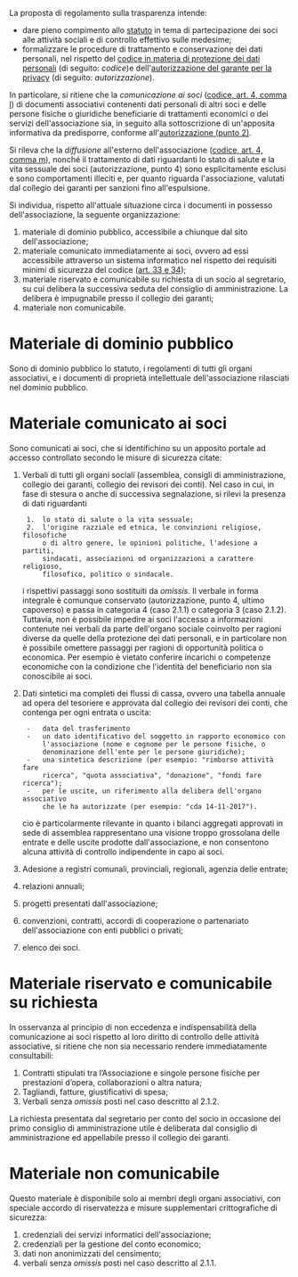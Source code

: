 

La proposta di regolamento sulla trasparenza intende:

-   dare pieno compimento
    allo [statuto](http://www.alumniscuolagalileiana.it/wp-content/uploads/2017/03/Statuto-Alumni-SGSS.pdf) in
    tema di partecipazione dei soci alle attività sociali e di controllo
    effettivo sulle medesime;
-   formalizzare le procedure di trattamento e conservazione dei dati
    personali, nel rispetto del [codice in materia di protezione dei
    dati
    personali](http://www.garanteprivacy.it/web/guest/home/docweb/-/docweb-display/docweb/1311248) (di
    seguito: *codice*)e dell'[autorizzazione del garante per la
    privacy](http://garanteprivacy.it/web/guest/home/docweb/-/docweb-display/docweb/5803310) (di
    seguito: *autorizzazione*).

In particolare, si ritiene che la *comunicazione* *ai soci* ([codice,
art. 4, comma
l](http://www.garanteprivacy.it/web/guest/home/docweb/-/docweb-display/docweb/1311248))
di documenti associativi contenenti dati personali di altri soci e delle
persone fisiche o giuridiche beneficiarie di trattamenti economici o dei
servizi dell'associazione sia, in seguito alla sottoscrizione di
un'apposita informativa da predisporre, conforme all'[autorizzazione
(punto
2)](http://garanteprivacy.it/web/guest/home/docweb/-/docweb-display/docweb/5803310).

Si rileva che la *diffusione* all'esterno dell'associazione ([codice,
art. 4, comma
m](http://www.garanteprivacy.it/web/guest/home/docweb/-/docweb-display/docweb/1311248)),
nonché il trattamento di dati riguardanti lo stato di salute e la vita
sessuale dei soci (autorizzazione, punto 4) sono esplicitamente esclusi
e sono comportamenti illeciti e, per quanto riguarda l'associazione,
valutati dal collegio dei garanti per sanzioni fino all'espulsione.

Si individua, rispetto all'attuale situazione circa i documenti in
possesso dell'associazione, la seguente organizzazione:

1.  materiale di dominio pubblico, accessibile a chiunque dal sito
    dell'associazione;
2.  materiale comunicato immediatamente ai soci, ovvero ad essi
    accessibile attraverso un sistema informatico nel rispetto dei
    requisiti minimi di sicurezza del codice ([art. 33 e
    34](http://www.garanteprivacy.it/web/guest/home/docweb/-/docweb-display/docweb/1311248));
3.  materiale riservato e comunicabile su richiesta di un socio al
    segretario, su cui delibera la successiva seduta del consiglio di
    amministrazione. La delibera è impugnabile presso il collegio dei
    garanti;
4.  materiale non comunicabile.

# Materiale di dominio pubblico

Sono di dominio pubblico lo statuto, i regolamenti di tutti gli organi
associativi, e i documenti di proprietà intellettuale dell'associazione
rilasciati nel dominio pubblico.

# Materiale comunicato ai soci

Sono comunicati ai soci, che si identifichino su un apposito portale ad
accesso controllato secondo le misure di sicurezza citate:

1. Verbali di tutti gli organi sociali (assemblea, consigli di
    amministrazione, collegio dei garanti, collegio dei revisori dei conti).
    Nel caso in cui, in fase di stesura o anche di successiva segnalazione,
    si rilevi la presenza di dati riguardanti

        1.  lo stato di salute o la vita sessuale;
        2.  l'origine razziale ed etnica, le convinzioni religiose, filosofiche
            o di altro genere, le opinioni politiche, l'adesione a partiti,
            sindacati, associazioni od organizzazioni a carattere religioso,
            filosofico, politico o sindacale.

    i rispettivi passaggi sono sostituiti da *omissis*. Il verbale in forma
    integrale è comunque conservato (autorizzazione, punto 4, ultimo
    capoverso) e passa in categoria 4 (caso 2.1.1) o categoria 3 (caso
    2.1.2). Tuttavia, non è possibile impedire ai soci l'accesso a
    informazioni contenute nei verbali da parte dell'organo sociale
    coinvolto per ragioni diverse da quelle della protezione dei dati
    personali, e in particolare non è possibile omettere passaggi per
    ragioni di opportunità politica o economica. Per esempio è vietato
    conferire incarichi o competenze economiche con la condizione che
    l'identità del beneficiario non sia conoscibile ai soci.

1. Dati sintetici ma completi dei flussi di cassa, ovvero una tabella
    annuale ad opera del tesoriere e approvata dal collegio dei revisori dei
    conti, che contenga per ogni entrata o uscita:

        -   data del trasferimento
        -   un dato identificativo del soggetto in rapporto economico con
            l'associazione (nome e cognome per le persone fisiche, o
            denominazione dell'ente per le persone giuridiche);
        -   una sintetica descrizione (per esempio: "rimborso attività fare
            ricerca", "quota associativa", "donazione", "fondi fare ricerca");
        -   per le uscite, un riferimento alla delibera dell'organo associativo
            che le ha autorizzate (per esempio: "cda 14-11-2017").

    cio è particolarmente rilevante in quanto i bilanci aggregati approvati
    in sede di assemblea rappresentano una visione troppo grossolana delle
    entrate e delle uscite prodotte dall'associazione, e non consentono
    alcuna attività di controllo indipendente in capo ai soci.

1. Adesione a registri comunali, provinciali, regionali, agenzia delle
    entrate;

1. relazioni annuali;

1. progetti presentati dall'associazione;

1. convenzioni, contratti, accordi di cooperazione o partenariato
    dell'associazione con enti pubblici o privati;

1. elenco dei soci.

# Materiale riservato e comunicabile su richiesta

In osservanza al principio di non eccedenza e indispensabilità della
comunicazione ai soci rispetto al loro diritto di controllo delle
attività associative, si ritiene che non sia necessario rendere
immediatamente consultabili:

1.  Contratti stipulati tra l’Associazione e singole persone fisiche per
    prestazioni d’opera, collaborazioni o altra natura;
2.  Tagliandi, fatture, giustificativi di spesa;
3.  Verbali senza *omissis* posti nel caso descritto al 2.1.2.

La richiesta presentata dal segretario per conto del socio in occasione
del primo consiglio di amministrazione utile è deliberata dal consiglio
di amministrazione ed appellabile presso il collegio dei garanti.

# Materiale non comunicabile

Questo materiale è disponibile solo ai membri degli organi associativi,
con speciale accordo di riservatezza e misure supplementari
crittografiche di sicurezza:

1.  credenziali dei servizi informatici dell'associazione;
2.  credenziali per la gestione del conto economico;
3.  dati non anonimizzati del censimento;
4.  verbali senza *omissis* posti nel caso descritto al 2.1.1.
